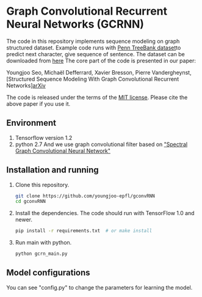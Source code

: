 # Graph Convolutional Recurrent Neural Networks (GCRNN)

The code in this repository implements sequence modeling on graph structured dataset.
Example code runs with [Penn TreeBank dataset](http://aclweb.org/anthology/J93-2004)to predict next character, give sequence of sentence. The dataset can be downloaded from [here](https://github.com/carpedm20/RCMN/tree/master/data/ptb)
The core part of the code is presented in our paper:

Youngjoo Seo, Michaël Defferrard, Xavier Bresson, Pierre Vandergheynst, [Structured Sequence Modeling With Graph Convolutional Recurrent Networks][arXiv](https://arxiv.org/pdf/1612.07659.pdf)

The code is released under the terms of the [MIT license](LICENSE.txt). Please
cite the above paper if you use it.

## Environment
1. Tensorflow version 1.2
2. python 2.7
And we use graph convolutional filter based on ["Spectral Graph Convolutional Neural Network"](https://github.com/mdeff/cnn_graph)

## Installation and running

1. Clone this repository.
   ```sh
   git clone https://github.com/youngjoo-epfl/gconvRNN
   cd gconvRNN
   ```

2. Install the dependencies. The code should run with TensorFlow 1.0 and newer.
   ```sh
   pip install -r requirements.txt  # or make install
   ```

3. Run main with python.
   ```sh
   python gcrn_main.py
   ```


## Model configurations
You can see "config.py" to change the parameters for learning the model.
